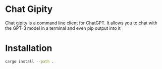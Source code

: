 # Chat Gipity

Chat gipity is a command line client for ChatGPT. It allows you to chat with the GPT-3 model in a terminal and even pip output into it

# Installation
```bash
cargo install --path .
```